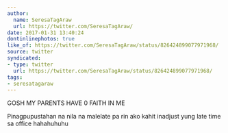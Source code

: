 ```yaml
---
author:
  name: SeresaTagAraw
  url: https://twitter.com/SeresaTagAraw/
date: 2017-01-31 13:40:24
dontinlinephotos: true
like_of: https://twitter.com/SeresaTagAraw/status/826424899077971968/
source: twitter
syndicated:
- type: twitter
  url: https://twitter.com/SeresaTagAraw/status/826424899077971968/
tags:
- seresatagaraw
---
```


GOSH MY PARENTS HAVE 0 FAITH IN ME



Pinagpupustahan na nila na malelate pa rin ako kahit inadjust yung late time sa office hahahuhuhu